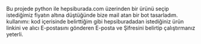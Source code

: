 Bu projede python ile hepsiburada.com üzerinden bir ürünü seçip istediğimiz fiyatın altına düştüğünde bize mail atan bir bot tasarladım. kullanımı:
kod içerisinde belirttiğim gibi hepsiburadadan istediğiniz ürün linkini ve alıcı E-postasını gönderen E-posta ve Şifresini belirtip çalıştırmanız yeterli.
